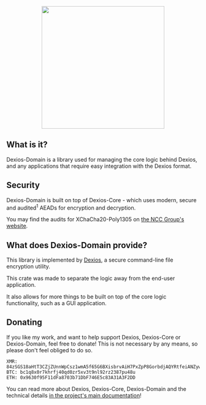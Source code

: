 <p align="center">
  <img src="https://github.com/brxken128/dexios/raw/master/assets/long-logo.png" width="320" />
</p>

## What is it?

Dexios-Domain is a library used for managing the core logic behind Dexios, and any applications that require easy integration with the Dexios format.

## Security

Dexios-Domain is built on top of Dexios-Core - which uses modern, secure and audited<sup>1</sup> AEADs for encryption and decryption.

You may find the audits for XChaCha20-Poly1305 on [the NCC Group's website](https://research.nccgroup.com/2020/02/26/public-report-rustcrypto-aes-gcm-and-chacha20poly1305-implementation-review/).

## What does Dexios-Domain provide?

This library is implemented by [Dexios](https://github.com/brxken128/dexios), a secure command-line file
encryption utility.

This crate was made to separate the logic away from the end-user application.

It also allows for more things to be built on top of the core logic functionality, such as a GUI application.

## Donating

If you like my work, and want to help support Dexios, Dexios-Core or Dexios-Domain, feel free to donate! This is not necessary by any means, so please don't feel obliged to do so.

```text
XMR: 84zSGS18aHtT3CZjZUnnWpCsz1wmA5f65G6BXisbrvAiH7PxZpP8GorbdjAQYRtfeiANZywwUPjZcHu8eXJeWdafJQFK46G
BTC: bc1q8x0r7khrfj40qd0zr5xv3t9nl92rz2387pu48u
ETH: 0x9630f95F11dFa8703b71DbF746E5c83A31A3F2DD
```

You can read more about Dexios, Dexios-Core, Dexios-Domain and the technical details [in the project's main documentation](https://brxken128.github.io/dexios/)!
